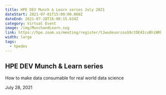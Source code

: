 ```yaml
---
title: HPE DEV Munch & Learn series July 2021
dateStart: 2021-07-01T15:00:00.000Z
dateEnd: 2021-07-28T16:00:15.634Z
category: Virtual Event
image: /img/MunchandLearn.svg
link: https://hpe.zoom.us/meeting/register/tJwudeuorzosG9ctDE4IcuBhiNRk3L-z_Z1B
width: large
tags:
  - hpedev
---
```

## HPE DEV Munch & Learn series

How to make data consumable for real world data science

July 28, 2021

